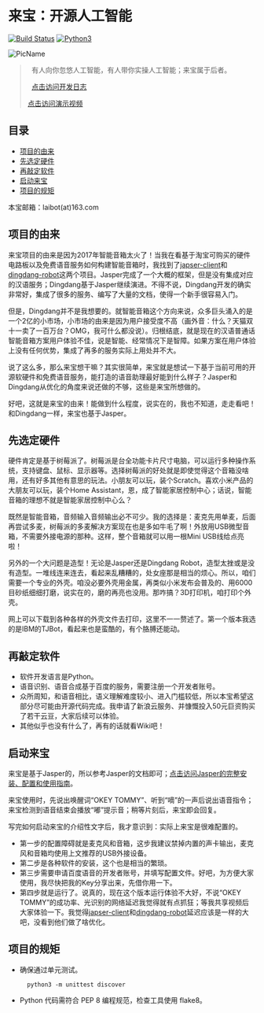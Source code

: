 来宝：开源人工智能
=================

[![Build Status](https://travis-ci.org/jjwang/laibot-body.svg?branch=master)](https://travis-ci.org/jjwang/laibot-body) [![Python3](https://img.shields.io/badge/python-3-blue.svg
)](https://www.python.org)

![PicName](http://115.28.128.30/tjbot.jpg)

>    有人向你忽悠人工智能，有人带你实操人工智能；来宝属于后者。
>
>    [点击访问开发日志](
https://github.com/jjwang/laibot/wiki)
>   
>    [点击访问演示视频](http://v.youku.com/v_show/id_XMzIzNDUyNjQ5Mg==.html?spm=a2h3j.8428770.3416059.1)

## 目录

- [项目的由来](#项目的由来)
- [先选定硬件](#先选定硬件)
- [再敲定软件](#再敲定软件)
- [启动来宝](#启动来宝)
- [项目的规矩](#项目的规矩)

本宝邮箱：laibot(at)163.com

## 项目的由来

来宝项目的由来是因为2017年智能音箱太火了！当我在看基于淘宝可购买的硬件电路板以及免费语音服务如何构建智能音箱时，我找到了[japser-client](https://github.com/jasperproject/jasper-client)和[dingdang-robot](https://github.com/wzpan/dingdang-robot)这两个项目。Jasper完成了一个大概的框架，但是没有集成对应的汉语服务；Dingdang基于Jasper继续演进。不得不说，Dingdang开发的确实非常好，集成了很多的服务、编写了大量的文档，使得一个新手很容易入门。

但是，Dingdang并不是我想要的。就智能音箱这个方向来说，众多巨头涌入的是一个2亿的小市场，小市场的由来是因为用户接受度不高（画外音：什么？天猫双十一卖了一百万台？OMG，我可什么都没说）。归根结底，就是现在的汉语普通话智能音箱方案用户体验不佳，说是智能、经常情况下是智障。如果方案在用户体验上没有任何优势，集成了再多的服务实际上用处并不大。

说了这么多，那么来宝想干嘛？其实很简单，来宝就是想试一下基于当前可用的开源软硬件和免费语音服务，能打造的语音助理最好能到什么样子？Jasper和Dingdang从优化的角度来说还做的不够，这些是来宝所想做的。

好吧，这就是来宝的由来！能做到什么程度，说实在的，我也不知道，走走看吧！和Dingdang一样，来宝也基于Jasper。

## 先选定硬件

硬件肯定是基于树莓派了。树莓派是台全功能卡片尺寸电脑，可以运行多种操作系统，支持键盘、鼠标、显示器等。选择树莓派的好处就是即使觉得这个音箱没啥用，还有好多其他有意思的玩法。小朋友可以玩，装个Scratch。喜欢小米产品的大朋友可以玩，装个Home Assistant，恩，成了智能家居控制中心；话说，智能音箱的理想不就是智能家居控制中心么？

既然是智能音箱，音频输入音频输出必不可少。我的选择是：麦克先用单麦，后面再尝试多麦，树莓派的多麦解决方案现在也是多如牛毛了啊！外放用USB微型音箱，不需要外接电源的那种。这样，整个音箱就可以用一根Mini USB线给点亮啦！

另外的一个大问题是造型！无论是Jasper还是Dingdang Robot，造型太挫或是没有造型。一堆线连来连去，看起来乱糟糟的，处女座那是相当的烦心。所以，咱们需要一个专业的外壳。咱没必要外壳用金属，再类似小米发布会普及的、用6000目砂纸细细打磨，说实在的，磨的再亮也没用。那咋搞？3D打印机，咱打印个外壳。

网上可以下载到各种各样的外壳文件去打印，这里不一一赘述了。第一个版本我选的是IBM的TJBot，看起来也是蛮酷的，有个胳膊还能动。

## 再敲定软件

- 软件开发语言是Python。
- 语音识别、语音合成基于百度的服务，需要注册一个开发者账号。
- 众所周知，和语音相比，语义理解难度较小、进入门槛较低，所以本宝希望这部分尽可能由开源代码完成。我申请了新浪云服务、并慷慨投入50元巨资购买了若干云豆，大家后续可以体验。
- 其他似乎也没有什么了，再有的话就看Wiki吧！

## 启动来宝

来宝是基于Jasper的，所以参考Jasper的文档即可；[点击访问Jasper的完整安装、配置和使用指南](
https://github.com/jjwang/laibot/wiki/Jasper%E7%9A%84%E5%AE%89%E8%A3%85%E3%80%81%E9%85%8D%E7%BD%AE%E4%B8%8E%E4%BD%BF%E7%94%A8)。

来宝使用时，先说出唤醒词“OKEY TOMMY”、听到“嘀”的一声后说出语音指令；来宝检测到语音结束会播放“嘟”提示音；稍等片刻后，来宝即会回复。

写完如何启动来宝的介绍性文字后，我才意识到：实际上来宝是很难配置的。
- 第一步的配置障碍就是麦克风和音箱，这步我建议禁掉内置的声卡输出，麦克风和音箱均使用上文推荐的USB外接设备。
- 第二步是各种软件的安装，这个也是相当的繁琐。
- 第三步需要申请百度语音的开发者账号，并填写配置文件。好吧，为方便大家使用，我尽快把我的Key分享出来，先借你用一下。
- 第四步就是运行了。说真的，现在这个版本运行体验不大好，不说“OKEY TOMMY”的成功率、光识别的网络延迟我觉得就有点抓狂；等我共享视频后大家体验一下。我觉得[japser-client](https://github.com/jasperproject/jasper-client)和[dingdang-robot](https://github.com/wzpan/dingdang-robot)延迟应该是一样的大吧，没看到他们做了啥优化。

## 项目的规矩

- 确保通过单元测试。

        python3 -m unittest discover
- Python 代码需符合 PEP 8 编程规范，检查工具使用 flake8。

